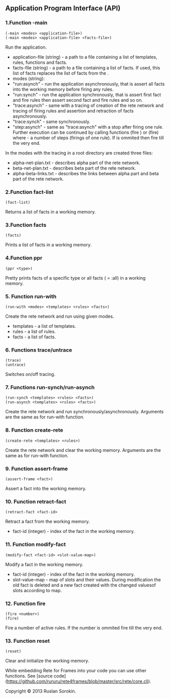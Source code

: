 ## Application Program Interface (API) ##

### 1.Function -main ###
```
(-main <modes> <application-file>)
(-main <modes> <application-file> <facts-file>)
```
Run the application.
- application-file (string) - a path to a file containing a list of templates, rules, functions and facts.
- facts-file (string) - a path to a file containing a list of facts. If used, this list of facts replaces the list of facts from the <application-file>.
- modes (string):
- "run:asynch" - run the application asynchronously, that is assert all facts into the working memory before firing any rules.
- "run:synch"  - run the application synchronously, that is assert first fact and fire rules then assert second fact and fire rules and so on.
- "trace:asynch" - same with a tracing of creation of the rete network and tracing of firing rules and assertion and retraction of facts asynchronously.
- "trace:synch"  - same synchronously.
- "step:asynch"  - same as "trace:asynch" with a stop after firing one rule. Further execution can be continued by calling functions (fire <n>) or (fire) where <n> - a number of steps (firings of one rule). If <n> is ommited then fire till the very end.

In the modes with the tracing in a root directory are created three files:

- alpha-net-plan.txt	 - describes alpha part of the rete network.
- beta-net-plan.txt	 - describes beta part of the rete network.
- alpha-beta-links.txt - describes the links between alpha part and beta part of the rete network.

### 2.Function fact-list ###
```
(fact-list)
```
Returns a list of facts in a working memory.

### 3.Function facts ###
```
(facts)
```
Prints a list of facts in a working memory.

### 4.Function ppr ###
```
(ppr <type>)
```
Pretty prints facts of a specific type or all facts (<type> = :all) in a working memory.

### 5. Function run-with ###
```
(run-with <modes> <templates> <rules> <facts>)
```
Create the rete network and run using given modes.
- templates - a list of templates.
- rules - a list of rules.
- facts - a list of facts.

### 6. Functions trace/untrace ###
```
(trace)
(untrace)
```
Switches on/off tracing.

### 7. Functions run-synch/run-asynch ###
```
(run-synch <templates> <rules> <facts>)
(run-asynch <templates> <rules> <facts>)
```
Create the rete network and run synchronously/asynchronously.
Arguments are the same as for run-with function.

### 8. Function create-rete ###
```
(create-rete <templates> <rules>)
```
Create the rete network and clear the working memory.
Arguments are the same as for run-with function.

### 9. Function assert-frame ###
```
(assert-frame <fact>)
```
Assert a fact into the working memory.

### 10. Function retract-fact ###
```
(retract-fact <fact-id>
```
Retract a fact from the working memory.
- fact-id (integer) - index of the fact in the working memory.

### 11. Function modify-fact ###
```
(modify-fact <fact-id> <slot-value-map>)
```
Modify a fact in the working memory.
- fact-id (integer) - index of the fact in the working memory.
- slot-value-map - map of slots and their values.
During modification the old fact is deleted and a new fact created with the changed values ​​of slots according to map.

### 12. Function fire ###
```
(fire <number>)
(fire)
```
Fire a number of active rules. If the number is ommited fire till the very end.

### 13. Function reset ###
```
(reset)
```
Clear and initialize the working memory.

While embedding Rete for Frames into your code you can use other functions. See [source code] (https://github.com/rururu/rete4frames/blob/master/src/rete/core.clj).

Copyright © 2013 Ruslan Sorokin.
